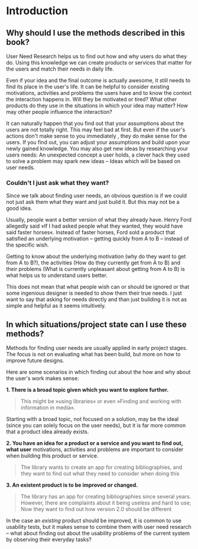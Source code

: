 # Introduction

## Why should I use the methods described in this book?

User Need Research helps us to find out how and why users do what they do. Using this knowledge we can create products or services that matter for the users and match their needs in daily life.

<!--
Understanding.
 Knowing their motivations, activities, problems
 explanation for what they do and feel.

 Do that by…
 Not usability testing
 Not asking what they want

 New ideas.
--->

Even if your idea and the final outcome is actually awesome, it still needs to find its place in the user's life. It can be helpful to consider existing motivations, activities and problems the users have and to know the context the interaction happens in. Will they be motivated or tired? What other products do they use in the situations in which your idea may matter? How may other people influence the interaction?

It can naturally happen that you find out that your assumptions about the users are not totally right. This may feel bad at first. But even if the user's actions don't make sense to you immediately , they do make sense for the users. If you find out, you can adjust your assumptions and build upon your newly gained knowledge. You may also get new ideas by researching your users needs: An unexpected concept a user holds, a clever hack they used to solve a problem may spark new ideas – Ideas which will be based on user needs.

<!-- not usability -->

<!-- not asking what they want -->





<!-- ### Is this like usability testing?

The methods described in this book are different from common usability testing. Testing is great for finding out about users’ problems, existing bugs and the possibilities to tweak an existing product. However, usability tests tell you little about the »why« and »how« of users’ work.

Often, usability testing is done with a nearly finished product, at a location users come to (like a testing lab) and with set tasks for them to do. The methods I will demonstrate here can be applied if you have a product but also if you only have rough ideas about an area you are interested in designing for. Also, we will strive for getting the information in the context where the interaction usually happens (not in a lab) and observe tasks that the user would just do in contrast to set ones. This allows us to explore the actual actions and the reasons behind them –  because even if you might be puzzled about some things you observe they usually make perfect sense for the users. -->

### Couldn't I just ask what they want?

<!-- TODO: Maybe this should be extended to show why understanding and statements are different

 -->


Since we talk about finding user needs, an obvious question is if we could not just ask them what they want and just build it. But this may not be a good idea.

Usually, people want a better version of what they already have.  Henry Ford allegedly said »If I had asked people what they wanted, they would have said faster horses«. Instead of faster horses, Ford sold a product that satisfied an underlying motivation – getting quickly from A to B – instead of the specific wish.

Getting to know about the underlying motivation (why do they want to get from A to B?), the activities (How do they currently get from A to B) and their problems (What is currently unpleasant about getting from A to B) is what helps us to understand users better.

This does not mean that what people wish can or should be ignored or that some ingenious designer is needed to show them their true needs. I just want to say that asking for needs directly and than just building it is not as simple and helpful as it seems intuitively.


## In which situations/project state can I use these methods?
<!-- TODO: rework:
1. Usually before/in problem definition+
2. It might make sense to see it as first stepm, but…

* There are sub problems building on existing ones
* There is quite some back and forth in design work

-->

Methods for finding user needs are usually applied in early project stages. The focus is not on evaluating what has been build, but more on how to improve future designs.

 Here are some scenarios in which finding out about the how and why about the user's work makes sense:

**1. There is a broad topic given which you want to explore further.**

> This might be »using libraries« or even »Finding and working with information in media«.

Starting with a broad topic, not focused on a solution, may be the ideal (since you can solely focus on the user needs), but it is far more common that a product idea already exists.

**2. You have an idea for a product or a service and you want to find out, what user** motivations, activities and problems are important to consider when building this product or service.

> The library wants to create an app for creating bibliographies, and
> they want to find out what they need to consider when doing this

**3. An existent product is to be improved or changed.**

> The library has an app for creating bibliographies since several years.
> However, there are complaints about it being useless and hard to use;
> Now they want to find out how version 2.0 should be different

In the case an *existing* product should be improved, it is common to use usability tests, but it makes sense to combine them with user need research – what about finding out about the usability problems of the current system by observing their everyday tasks?


<!--
## Example for User Need Research: e-Learning

Some time ago I did research on the use of computers and web for learning purposes.

At the institution, a web based learning software (an LMS, Learning management system)
was already in place. We assumed that students would probably use it for collaboration,
professors for preparing interactive quizzes for the students and for enabling them to
review material. But we did not want to rely on our guesses, so we did research on how
and why students and teaching staff used computers and the web for learning (note that we
deliberately did research on the use web and computers for learning, instead of focusing
just on the learning software itself).

We recruited students and teaching staff from various courses and interviewed them. The gathered data
was analyzed to find out how and why computers and the Internet were used for learning.

We discovered that  quizzes, workgroups and videos were not so important. We found out that the most important aspect of the system was exchanging files. The following uses of files were typical:

1. Slides (=learning material) sent by the professors or their assistants

2. Texts (=homework) the students sent to the professors or their assistants.

3. Project work of a student group in the specific file formats (if a group worked on images it might be Photoshop® files etc.)

4. Exercise material of students like old exam questions for practice.

In addition, students and teaching staff exchanged messages via mail;
among students, email and Facebook® Messages were  popular, too.

Why did students and teaching staff alike use files and messages instead of
the specialized learning solutions?

All these methods we saw used skills the teaching staff and students already had:
Creating files and exchanging them and writing messages. So a major need was
to get material to students and receive material from them with the least effort
and the least demand for learning new skills. It was the same for the students: They needed
to do their projects and homework as efficiently as possible and they relied
on mail and services like Dropbox^®^ to do project work together or to share old exam
questions for practicing.

This led us to several ideas which guided the project in the following phases:

* Consider file up- and download as a core tool
* Carefully test the solution to make it at least as usable and useful as existing ways of file exchange
* To increase adoption to the new system, ensure that people know about the feasibility for their standard-usecases (Files!) before showing the additional possibilities.
* In general: Keep in mind that change is hard

Even though the study was not too big and the results did not uncover some
totally unexpected perspective on our project, it was completely worth the effort.
We did not need to put lots of money into solving problems that did not even
exist or  remove functions that were critical for our users.

## This text’s structure

I will show you the process of researching the user’s needs in the following chapters of this book. The book is organized in the following sections:

1. Finding Participants for your studies
2. Preparing your research session
3. Gather data by asking questions  and observation
4. Analyzing the gathered data
5. Reporting your results

In each chapter I will give several examples. The examples have their own formatting, it looks like this:


> *This is not a user research interview, but a famous bot chatting with me:*
>
> […]
>
> ELIZA: You seem to be quite positive.
>
> YOU:   I am!
>
> ELIZA: Is it because you are that you came to me ?
>
>[…]


Partly, the examples will draw from a little study about graphic designer’s use of their tools.

<!-- TODO: How to read this book: Read through once, then re-read as it makes sense in your project.

Thats about what you should know about the book.

-->
